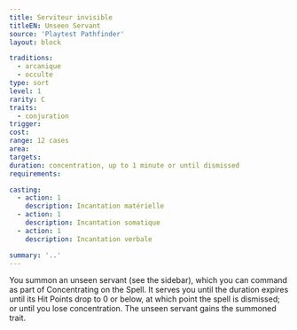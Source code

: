 ```yaml
---
title: Serviteur invisible
titleEN: Unseen Servant
source: 'Playtest Pathfinder'
layout: block

traditions:
  - arcanique
  - occulte
type: sort
level: 1
rarity: C
traits:
  - conjuration
trigger: 
cost: 
range: 12 cases
area: 
targets: 
duration: concentration, up to 1 minute or until dismissed
requirements: 

casting:
  - action: 1
    description: Incantation matérielle
  - action: 1
    description: Incantation somatique
  - action: 1
    description: Incantation verbale

summary: '..'
---
```

You summon an unseen servant (see the sidebar), which you can command as part of Concentrating on the Spell. It serves you until the duration expires until its Hit Points drop to 0 or below, at which point the spell is dismissed; or until you lose concentration. The unseen servant gains the summoned trait.